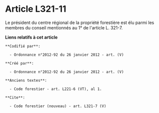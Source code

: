 # Article L321-11

Le président du centre régional de la propriété forestière est élu parmi les membres du conseil mentionnés au 1° de l'article
L. 321-7.

**Liens relatifs à cet article**

	**Codifié par**:

	  - Ordonnance n°2012-92 du 26 janvier 2012 - art. (V)

	**Créé par**:

	  - Ordonnance n°2012-92 du 26 janvier 2012 - art. (V)

	**Anciens textes**:

	  - Code forestier - art. L221-6 (VT), al 1.

	**Cite**:

	  - Code forestier (nouveau) - art. L321-7 (V)
